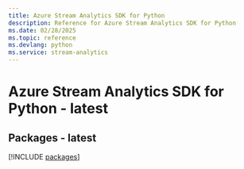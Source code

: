 ```yaml
---
title: Azure Stream Analytics SDK for Python
description: Reference for Azure Stream Analytics SDK for Python
ms.date: 02/28/2025
ms.topic: reference
ms.devlang: python
ms.service: stream-analytics
---
```

# Azure Stream Analytics SDK for Python - latest
## Packages - latest
[!INCLUDE [packages](stream-analytics-index.md)]